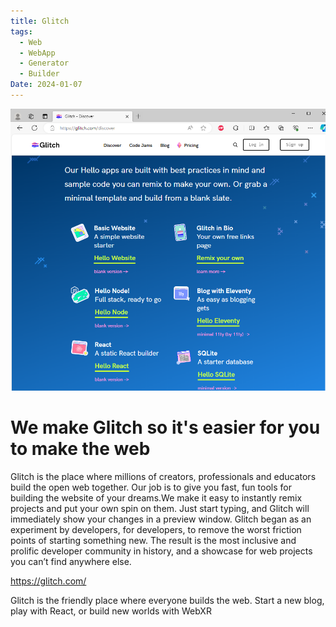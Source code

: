 ```yaml
---
title: Glitch
tags:
  - Web
  - WebApp
  - Generator
  - Builder
Date: 2024-01-07
---
```

![](../_asset/2024-01-07_glitch_image_1.png)
# We make Glitch so it's easier for you to make the web

Glitch is the place where millions of creators, professionals and educators build the open web together. Our job is to give you fast, fun tools for building the website of your dreams.We make it easy to instantly remix projects and put your own spin on them. Just start typing, and Glitch will immediately show your changes in a preview window. Glitch began as an experiment by developers, for developers, to remove the worst friction points of starting something new. The result is the most inclusive and prolific developer community in history, and a showcase for web projects you can’t find anywhere else.

https://glitch.com/

Glitch is the friendly place where everyone builds the web. Start a new blog, play with React, or build new worlds with WebXR
